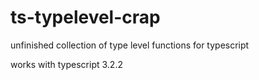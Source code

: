 # ts-typelevel-crap

unfinished collection of type level functions for typescript

works with typescript 3.2.2